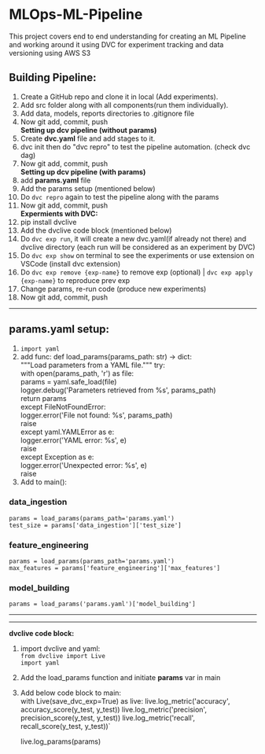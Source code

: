 # MLOps-ML-Pipeline
This project covers end to end understanding for creating an ML Pipeline and working around it using DVC for experiment tracking and data versioning using AWS S3 

## Building Pipeline:
1. Create a GitHub repo and clone it in local (Add experiments).
2. Add src folder along with all components(run them individually).
3. Add data, models, reports directories to .gitignore file
4. Now git add, commit, push   
**Setting up dcv pipeline (without params)**
5. Create **dvc.yaml** file and add stages to it.
6. dvc init then do "dvc repro" to test the pipeline automation. (check dvc dag)
7. Now git add, commit, push  
**Setting up dcv pipeline (with params)**
8. add **params.yaml** file
9. Add the params setup (mentioned below)
10. Do `dvc repro` again to test the pipeline along with the params
11. Now git add, commit, push  
**Expermients with DVC:**
12. pip install dvclive
13. Add the dvclive code block (mentioned below)
14. Do `dvc exp run`, it will create a new dvc.yaml(if already not there) and dvclive directory (each run will be considered as an experiment by DVC)
15. Do `dvc exp show` on terminal to see the experiments or use extension on VSCode (install dvc extension)
16. Do `dvc exp remove {exp-name}` to remove exp (optional) | `dvc exp apply {exp-name}` to reproduce prev exp
17. Change params, re-run code (produce new experiments)
18. Now git add, commit, push










-------------------------------------------------------------------------------

## params.yaml setup:
1. `import yaml`
2. add func:
def load_params(params_path: str) -> dict:  
    """Load parameters from a YAML file."""
    try:  
        with open(params_path, 'r') as file:  
            params = yaml.safe_load(file)  
        logger.debug('Parameters retrieved from %s', params_path)  
        return params  
    except FileNotFoundError:  
        logger.error('File not found: %s', params_path)  
        raise  
    except yaml.YAMLError as e:  
        logger.error('YAML error: %s', e)  
        raise  
    except Exception as e:  
        logger.error('Unexpected error: %s', e)  
        raise  
3. Add to main():

### data_ingestion
`params = load_params(params_path='params.yaml')`  
`test_size = params['data_ingestion']['test_size']`

### feature_engineering
`params = load_params(params_path='params.yaml')`  
`max_features = params['feature_engineering']['max_features']`

### model_building
`params = load_params('params.yaml')['model_building']`

-------------------------------------------------------------------------------

-------------------------------------------------------------------------------
**dvclive code block:**
1. import dvclive and yaml:  
`from dvclive import Live`    
`import yaml`
2. Add the load_params function and initiate **params** var in main
3. Add below code block to main:  
with Live(save_dvc_exp=True) as live:
    live.log_metric('accuracy', accuracy_score(y_test, y_test))
    live.log_metric('precision', precision_score(y_test, y_test))
    live.log_metric('recall', recall_score(y_test, y_test))`

    live.log_params(params)